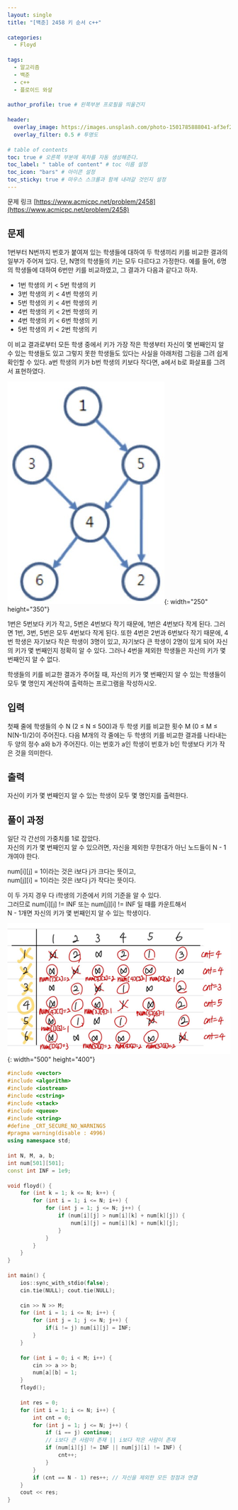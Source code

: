 ```yaml
---
layout: single
title: "[백준] 2458 키 순서 c++"

categories:
  - Floyd

tags:
  - 알고리즘
  - 백준
  - c++
  - 플로이드 와샬

author_profile: true # 왼쪽부분 프로필을 띄울건지

header:
  overlay_image: https://images.unsplash.com/photo-1501785888041-af3ef285b470?ixlib=rb-1.2.1&ixid=eyJhcHBfaWQiOjEyMDd9&auto=format&fit=crop&w=1350&q=80
  overlay_filter: 0.5 # 투명도

# table of contents
toc: true # 오른쪽 부분에 목차를 자동 생성해준다.
toc_label: " table of content" # toc 이름 설정
toc_icon: "bars" # 아이콘 설정
toc_sticky: true # 마우스 스크롤과 함께 내려갈 것인지 설정
---
```


문제 링크 [https://www.acmicpc.net/problem/2458](https://www.acmicpc.net/problem/2458)

## 문제

1번부터 N번까지 번호가 붙여져 있는 학생들에 대하여 두 학생끼리 키를 비교한 결과의 일부가 주어져 있다. 단, N명의 학생들의 키는 모두 다르다고 가정한다. 예를 들어, 6명의 학생들에 대하여 6번만 키를 비교하였고, 그 결과가 다음과 같다고 하자.

- 1번 학생의 키 < 5번 학생의 키
- 3번 학생의 키 < 4번 학생의 키
- 5번 학생의 키 < 4번 학생의 키
- 4번 학생의 키 < 2번 학생의 키
- 4번 학생의 키 < 6번 학생의 키
- 5번 학생의 키 < 2번 학생의 키

이 비교 결과로부터 모든 학생 중에서 키가 가장 작은 학생부터 자신이 몇 번째인지 알 수 있는 학생들도 있고 그렇지 못한 학생들도 있다는 사실을 아래처럼 그림을 그려 쉽게 확인할 수 있다. a번 학생의 키가 b번 학생의 키보다 작다면, a에서 b로 화살표를 그려서 표현하였다.

![2458](../../../images/baekjoon/2458.jpg){: width="250" height="350"}

1번은 5번보다 키가 작고, 5번은 4번보다 작기 때문에, 1번은 4번보다 작게 된다. 그러면 1번, 3번, 5번은 모두 4번보다 작게 된다. 또한 4번은 2번과 6번보다 작기 때문에, 4번 학생은 자기보다 작은 학생이 3명이 있고, 자기보다 큰 학생이 2명이 있게 되어 자신의 키가 몇 번째인지 정확히 알 수 있다. 그러나 4번을 제외한 학생들은 자신의 키가 몇 번째인지 알 수 없다.

학생들의 키를 비교한 결과가 주어질 때, 자신의 키가 몇 번째인지 알 수 있는 학생들이 모두 몇 명인지 계산하여 출력하는 프로그램을 작성하시오.

## 입력

첫째 줄에 학생들의 수 N (2 ≤ N ≤ 500)과 두 학생 키를 비교한 횟수 M (0 ≤ M ≤ N(N-1)/2)이 주어진다. 다음 M개의 각 줄에는 두 학생의 키를 비교한 결과를 나타내는 두 양의 정수 a와 b가 주어진다. 이는 번호가 a인 학생이 번호가 b인 학생보다 키가 작은 것을 의미한다.

## 출력

자신이 키가 몇 번째인지 알 수 있는 학생이 모두 몇 명인지를 출력한다.

## 풀이 과정

일단 각 간선의 가중치를 1로 잡았다.  
자신의 키가 몇 번째인지 알 수 있으려면, 자신을 제외한 무한대가 아닌 노드들이 N - 1개여야 한다.

num[i][j] = 1이라는 것은 i보다 j가 크다는 뜻이고,  
num[j][i] = 1이라는 것은 i보다 j가 작다는 뜻이다.

이 두 가지 경우 다 i학생의 기준에서 키의 기준을 알 수 있다.  
그러므로 num[i][j] != INF 또는 num[j][i] != INF 일 때를 카운트해서  
N - 1개면 자신의 키가 몇 번째인지 알 수 있는 학생이다.

![2458](<../../../images/baekjoon/2458(1).jpg>){: width="500" height="400"}

```c++
#include <vector>
#include <algorithm>
#include <iostream>
#include <cstring>
#include <stack>
#include <queue>
#include <string>
#define _CRT_SECURE_NO_WARNINGS
#pragma warning(disable : 4996)
using namespace std;

int N, M, a, b;
int num[501][501];
const int INF = 1e9;

void floyd() {
	for (int k = 1; k <= N; k++) {
		for (int i = 1; i <= N; i++) {
			for (int j = 1; j <= N; j++) {
				if (num[i][j] > num[i][k] + num[k][j]) {
					num[i][j] = num[i][k] + num[k][j];
				}
			}
		}
	}
}

int main() {
	ios::sync_with_stdio(false);
	cin.tie(NULL); cout.tie(NULL);

	cin >> N >> M;
	for (int i = 1; i <= N; i++) {
		for (int j = 1; j <= N; j++) {
			if(i != j) num[i][j] = INF;
		}
	}

	for (int i = 0; i < M; i++) {
		cin >> a >> b;
		num[a][b] = 1;
	}
	floyd();

	int res = 0;
	for (int i = 1; i <= N; i++) {
		int cnt = 0;
		for (int j = 1; j <= N; j++) {
			if (i == j) continue;
			// i보다 큰 사람이 존재 || i보다 작은 사람이 존재
			if (num[i][j] != INF || num[j][i] != INF) {
				cnt++;
			}
		}
		if (cnt == N - 1) res++; // 자신을 제외한 모든 정점과 연결
	}
	cout << res;
}
```
